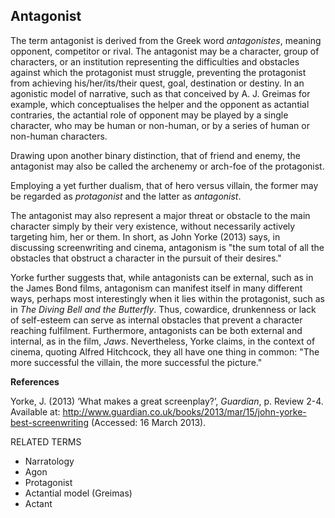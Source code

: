 ## Antagonist

The term antagonist is derived from the Greek word _antagonistes_, meaning opponent, competitor or rival. The antagonist may be a character, group of characters, or an institution representing the difficulties and obstacles against which the protagonist must struggle, preventing the protagonist from achieving his/her/its/their quest, goal, destination or destiny. In an agonistic model of narrative, such as that conceived by A. J. Greimas for example, which conceptualises the helper and the opponent as actantial contraries, the actantial role of opponent may be played by a single character, who may be human or non-human, or by a series of human or non-human characters. 

Drawing upon another binary distinction, that of friend and enemy, the antagonist may also be called the archenemy or arch-foe of the protagonist.

Employing a yet further dualism, that of hero versus villain, the former may be regarded as _protagonist_ and the latter as _antagonist_.

The antagonist may also represent a major threat or obstacle to the main character simply by their very existence, without necessarily actively targeting him, her or them. In short, as John Yorke (2013) says, in discussing screenwriting and cinema, antagonism is "the sum total of all the obstacles that obstruct a character in the pursuit of their desires."

Yorke further suggests that, while antagonists can be external, such as in the James Bond films, antagonism can manifest itself in many different ways, perhaps most interestingly when it lies within the protagonist, such as in _The Diving Bell and the Butterfly_. Thus, cowardice, drunkenness or lack of self-esteem can serve as internal obstacles that prevent a character reaching fulfilment. Furthermore, antagonists can be both external and internal, as in the film, _Jaws_. Nevertheless, Yorke claims, in the context of cinema, quoting Alfred Hitchcock, they all have one thing in common: "The more successful the villain, the more successful the picture."

**References**

Yorke, J. (2013) ‘What makes a great screenplay?’, _Guardian_, p. Review 2-4. Available at: http://www.guardian.co.uk/books/2013/mar/15/john-yorke-best-screenwriting (Accessed: 16 March 2013).

RELATED TERMS

* Narratology
* Agon
* Protagonist
* Actantial model (Greimas)
* Actant

